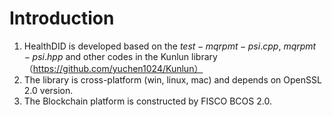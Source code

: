 # Introduction
1. HealthDID is developed based on the $test-mqrpmt-psi.cpp$, $mqrpmt-psi.hpp$ and other codes in the Kunlun library （https://github.com/yuchen1024/Kunlun）
2. The library is cross-platform (win, linux, mac) and depends on OpenSSL 2.0 version.
3. The Blockchain platform is constructed by FISCO BCOS 2.0.
